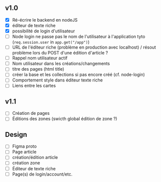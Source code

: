 ## v1.0 ##
- [x] Ré-écrire le backend en nodeJS
- [x] éditeur de texte riche
- [x] possibilité de login d'utilisateur
- [ ] Node login ne passe pas le nom de l'utilisateur à l'application tyto (`req.session.user` in `app.get("/app")`)
- [ ] URL de l'éditeur riche (problème en production avec localhost) / résout problème lors du POST d'une édition d'article ?
- [ ] Rappel nom utilisateur actif
- [ ] Nom utilisateur dans les créations/changements
- [ ] titre des pages (html title)
- [ ] créer la base et les collections si pas encore créé (cf. node-login)
- [ ] Comportement style dans éditeur texte riche
- [ ] Liens entre les cartes

## v1.1 ##
- [ ] Création de pages
- [ ] Éditions des zones (swicth global édition de zone ?)

## Design ##
- [ ] Figma proto
- [ ] Page article
- [ ] création/édition article
- [ ] création zone
- [ ] Éditeur de texte riche
- [ ] Page(s) de login/account/etc.
